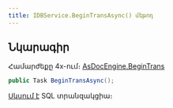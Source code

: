 ```yaml
---
title: IDBService.BeginTransAsync() մեթոդ
---
```


## Նկարագիր

Համարժեքը 4x-ում։ [AsDocEngine.BeginTrans](https://armsoft.github.io/as4x-docs/HTM/ProgrGuide/Functions/Functions/TransactionManagment/BeginTrans.html)

```c#
public Task BeginTransAsync();
```

[Սկսում է](https://learn.microsoft.com/en-us/sql/t-sql/language-elements/begin-transaction-transact-sql) SQL տրանզակցիա։
